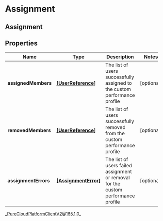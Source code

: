 # Assignment

## Assignment

## Properties

|Name | Type | Description | Notes|
|------------ | ------------- | ------------- | -------------|
| **assignedMembers** | [**[UserReference]**]([UserReference]) | The list of users successfully assigned to the custom performance profile | [optional] |
| **removedMembers** | [**[UserReference]**]([UserReference]) | The list of users successfully removed from the custom performance profile | [optional] |
| **assignmentErrors** | [**[AssignmentError]**]([AssignmentError]) | The list of users failed assignment or removal for the custom performance profile | [optional] |



_PureCloudPlatformClientV2@165.1.0_
